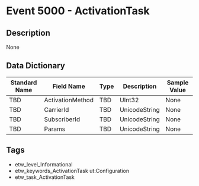 # Event 5000 - ActivationTask

## Description
None

## Data Dictionary
|Standard Name|Field Name|Type|Description|Sample Value|
|---|---|---|---|---|
|TBD|ActivationMethod|TBD|UInt32|None|None|
|TBD|CarrierId|TBD|UnicodeString|None|None|
|TBD|SubscriberId|TBD|UnicodeString|None|None|
|TBD|Params|TBD|UnicodeString|None|None|

## Tags
* etw_level_Informational
* etw_keywords_ActivationTask ut:Configuration
* etw_task_ActivationTask